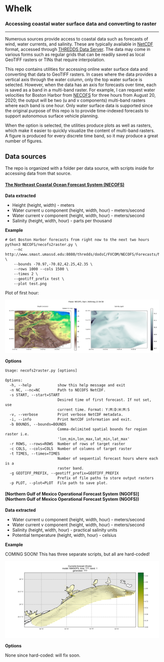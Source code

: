 # Whelk
### Accessing coastal water surface data and converting to raster
----

Numerous sources provide access to coastal data such as forecasts of wind, water currents, and salinity. These are typically available in [NetCDF](https://www.unidata.ucar.edu/software/netcdf/) format, accessed through [THREDDS Data Server](https://www.unidata.ucar.edu/software/tds/current/). The data may come in various forms such as regular grids that can be readily saved as local GeoTIFF rasters or TINs that require interpolation. 

This repo contains utilities for accessing online water surface data and converting that data to GeoTIFF rasters. In cases where the data provides a vertical axis through the water column, only the top water surface is selected. However, when the data has an axis for forecasts over time, each is saved as a band in a multi-band raster. For example, I can request water velocities for Boston Harbor from [NECOFS](http://fvcom.smast.umassd.edu/necofs/) for three hours from August 20, 2020; the output will be two (u and v components) multi-band rasters where each band is one hour. Only water surface data is supported since the original purpose of this repo is to provide time-indexed forecasts to support autonomous surface vehicle planning.

When the option is selected, the utilities produce plots as well as rasters, which make it easier to quickly visualize the content of multi-band rasters. A figure is produced for every discrete time band, so it may produce a great number of figures. 

## Data sources

The repo is organized with a folder per data source, with scripts inside for accessing data from that source. 

#### [The Northeast Coastal Ocean Forecast System (NECOFS)](http://fvcom.smast.umassd.edu/necofs/)

**Data extracted**

- Height (height, width) - meters
- Water current u component (height, width, hour) - meters/second
- Water current v component (height, width, hour) - meters/second
- Salinity (height, width, hour) - parts per thousand

**Example**

    # Get Boston Harbor forecasts from right now to the next two hours
    python3 NECOFS/necofs2raster.py \
        --nc http://www.smast.umassd.edu:8080/thredds/dodsC/FVCOM/NECOFS/Forecasts/NECOFS_FVCOM_OCEAN_MASSBAY_FORECAST.nc \
        --bounds -70.97,-70.82,42.25,42.35 \
        --rows 1000 --cols 1500 \
        --times 2 \
        --geotiff_prefix test \
        --plot test.png

Plot of first hour:

![NECOFS example plot](images/NECOFS.png)

**Options**

    Usage: necofs2raster.py [options]

    Options:
      -h, --help            show this help message and exit
      -n NC, --nc=NC        Path to NECOFS NetCDF.
      -s START, --start=START
                            Desired time of first forecast. If not set, use
                            current time. Format: Y:M:D:H:M:S
      -v, --verbose         Print verbose NetCDF metadata.
      -i, --info            Print NetCDF information and exit.
      -b BOUNDS, --bounds=BOUNDS
                            Comma-delimited spatial bounds for region raster i.e.
                            'lon_min,lon_max,lat_min,lat_max'
      -r ROWS, --rows=ROWS  Number of rows of target raster
      -c COLS, --cols=COLS  Number of columns of target raster
      -t TIMES, --times=TIMES
                            Number of sequential forecast hours where each is a
                            raster band.
      -g GEOTIFF_PREFIX, --geotiff_prefix=GEOTIFF_PREFIX
                            Prefix of file paths to store output rasters
      -p PLOT, --plot=PLOT  File path to save plot.

#### [Northern Gulf of Mexico Operational Forecast System (NGOFS)](Northern Gulf of Mexico Operational Forecast System (NGOFS))

**Data extracted**

- Water current u component (height, width, hour) - meters/second
- Water current v component (height, width, hour) - meters/second
- Salinity (height, width, hour) - practical salinity units
- Potential temperature (height, width, hour) - celsius 

**Example**

COMING SOON! This has three separate scripts, but all are hard-coded!

![NGOFS example plot](images/NGOFS.png)

**Options**

None since hard-coded: will fix soon. 



